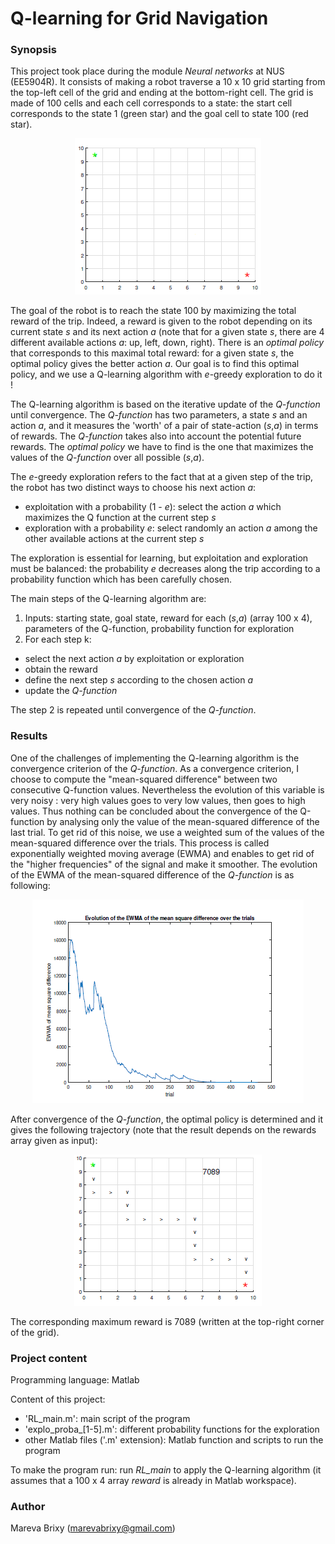 # Q-learning for Grid Navigation

### Synopsis ###
This project took place during the module _Neural networks_ at NUS (EE5904R).
It consists of making a robot traverse a 10 x 10 grid starting from the top-left cell of the grid and ending at the bottom-right cell. The grid is made of 100 cells and each cell corresponds to a state: the start cell corresponds to the state 1 (green star) and the goal cell to state 100 (red star).

<p align="center">
  <img src="img/empty_grid.png" alt="Grid with starting and goal states" />
</p>

The goal of the robot is to reach the state 100 by maximizing the total reward of the trip. Indeed, a reward is given to the robot depending on its current state _s_ and its next action _a_ (note that for a given state _s_, there are 4 different available actions _a_: up, left, down, right). There is an _optimal policy_ that corresponds to this maximal total reward: for a given state _s_, the optimal policy gives the better action _a_. Our goal is to find this optimal policy, and we use a Q-learning algorithm with _e_-greedy exploration to do it !

The Q-learning algorithm is based on the iterative update of the _Q-function_ until convergence. The _Q-function_ has two parameters, a state _s_ and an action _a_, and it measures the 'worth' of a pair of state-action (_s_,_a_) in terms of rewards. The _Q-function_ takes also into account the potential future rewards. The _optimal policy_ we have to find is the one that maximizes the values of the _Q-function_ over all possible (_s_,_a_).

The _e_-greedy exploration refers to the fact that at a given step of the trip, the robot has two distinct ways to choose his next action _a_:

* exploitation with a probability (1 - _e_): select the action _a_ which maximizes the Q function at the current step _s_
* exploration with a probability _e_: select randomly an action _a_ among the other available actions at the current step _s_

The exploration is essential for learning, but exploitation and exploration must be balanced: the probability _e_ decreases along the trip according to a probability function which has been carefully chosen.

The main steps of the Q-learning algorithm are:

1. Inputs: starting state, goal state, reward for each (_s_,_a_) (array 100 x 4), parameters of the Q-function, probability function for exploration
2. For each step k:

- select the next action _a_ by exploitation or exploration
- obtain the reward 
- define the next step _s_ according to the chosen action _a_
- update the _Q-function_

The step 2 is repeated until convergence of the _Q-function_.

### Results ###

One of the challenges of implementing the Q-learning algorithm is the convergence criterion of the _Q-function_. As a convergence criterion, I choose to compute the "mean-squared difference" between two consecutive Q-function values. Nevertheless the evolution of this variable is very noisy : very high values goes to very low values, then goes to high values. Thus nothing can be concluded about the convergence of the Q-function by analysing only the value of the mean-squared difference of the last trial. To get rid of this noise, we use a weighted sum of the values of the mean-squared difference over the trials. This process is called exponentially weighted moving average (EWMA) and enables to get rid of the "higher frequencies" of the signal and make it smoother. The  evolution of the EWMA of the mean-squared difference of the _Q-function_ is as following:

<p align="center">
  <img src="img/ewma.png" alt="EWMA to determine the convergence of the Q-function"/>
</p>

After convergence of the _Q-function_, the optimal policy is determined and it gives the following trajectory (note that the result depends on the rewards array given as input):

<p align="center">
  <img src="img/traj.png" alt="Final optimal trajectory"/>
</p>

The corresponding maximum reward is 7089 (written at the top-right corner of the grid).

### Project content ###

Programming language: Matlab

Content of this project: 

* 'RL_main.m': main script of the program
* 'explo_proba_[1-5].m': different probability functions for the exploration 
* other Matlab files ('.m' extension): Matlab function and scripts to run the program

To make the program run: run _RL_main_ to apply the Q-learning algorithm (it assumes that a 100 x 4 array _reward_ is already in Matlab workspace). 

### Author ###

Mareva Brixy (marevabrixy@gmail.com)
